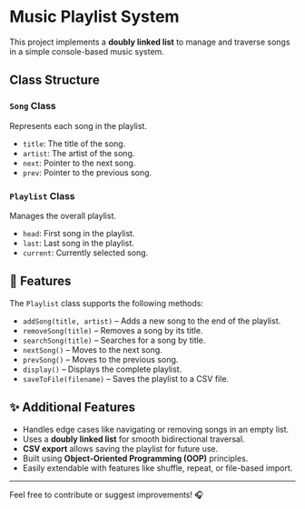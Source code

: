 # Music Playlist System 

This project implements a **doubly linked list** to manage and traverse songs in a simple console-based music system.

## Class Structure

### `Song` Class
Represents each song in the playlist.
- `title`: The title of the song.
- `artist`: The artist of the song.
- `next`: Pointer to the next song.
- `prev`: Pointer to the previous song.

### `Playlist` Class
Manages the overall playlist.
- `head`: First song in the playlist.
- `last`: Last song in the playlist.
- `current`: Currently selected song.

## 🔧 Features

The `Playlist` class supports the following methods:

- `addSong(title, artist)` – Adds a new song to the end of the playlist.
- `removeSong(title)` – Removes a song by its title.
- `searchSong(title)` – Searches for a song by title.
- `nextSong()` – Moves to the next song.
- `prevSong()` – Moves to the previous song.
- `display()` – Displays the complete playlist.
- `saveToFile(filename)` – Saves the playlist to a CSV file.

## ✨ Additional Features

- Handles edge cases like navigating or removing songs in an empty list.
- Uses a **doubly linked list** for smooth bidirectional traversal.
- **CSV export** allows saving the playlist for future use.
- Built using **Object-Oriented Programming (OOP)** principles.
- Easily extendable with features like shuffle, repeat, or file-based import.

---

Feel free to contribute or suggest improvements! 🎧
